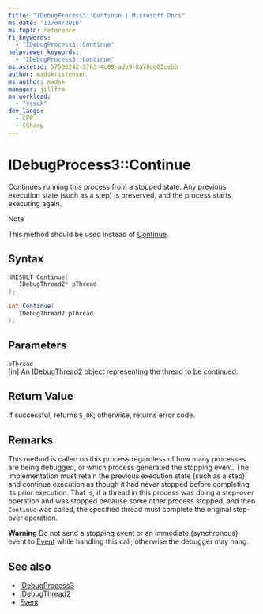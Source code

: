 ```yaml
---
title: "IDebugProcess3::Continue | Microsoft Docs"
ms.date: "11/04/2016"
ms.topic: reference
f1_keywords:
  - "IDebugProcess3::Continue"
helpviewer_keywords:
  - "IDebugProcess3::Continue"
ms.assetid: 57506242-5763-4c08-adb9-8a78ce02cebb
author: madskristensen
ms.author: madsk
manager: jillfra
ms.workload:
  - "vssdk"
dev_langs:
  - CPP
  - CSharp
---
```

# IDebugProcess3::Continue
Continues running this process from a stopped state. Any previous execution state (such as a step) is preserved, and the process starts executing again.

> [!NOTE]
> This method should be used instead of [Continue](../../../extensibility/debugger/reference/idebugprogram2-continue.md).

## Syntax

```cpp
HRESULT Continue(
   IDebugThread2* pThread
);
```

```csharp
int Continue(
   IDebugThread2 pThread
);
```

## Parameters
`pThread`\
[in] An [IDebugThread2](../../../extensibility/debugger/reference/idebugthread2.md) object representing the thread to be continued.

## Return Value
 If successful, returns `S_OK`; otherwise, returns error code.

## Remarks
 This method is called on this process regardless of how many processes are being debugged, or which process generated the stopping event. The implementation must retain the previous execution state (such as a step) and continue execution as though it had never stopped before completing its prior execution. That is, if a thread in this process was doing a step-over operation and was stopped because some other process stopped, and then `Continue` was called, the specified thread must complete the original step-over operation.

 **Warning** Do not send a stopping event or an immediate (synchronous) event to [Event](../../../extensibility/debugger/reference/idebugeventcallback2-event.md) while handling this call; otherwise the debugger may hang.

## See also
- [IDebugProcess3](../../../extensibility/debugger/reference/idebugprocess3.md)
- [IDebugThread2](../../../extensibility/debugger/reference/idebugthread2.md)
- [Event](../../../extensibility/debugger/reference/idebugeventcallback2-event.md)